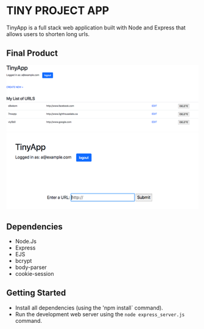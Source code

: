 # TINY PROJECT APP 

TinyApp is a full stack web application built with Node and Express that allows users to
shorten long urls. 

## Final Product 
!["urls-index.png"](https://github.com/kaylavu/tinyApp/blob/master/docs/urls-index.png)
!["urls-add.png"](https://github.com/kaylavu/tinyApp/blob/master/docs/urls-add.png)


## Dependencies 

- Node.Js 
- Express
- EJS 
- bcrypt 
- body-parser 
- cookie-session 

## Getting Started 
- Install all dependencies (using the 'npm install` command). 
- Run the development web server using the `node express_server.js` command. 

